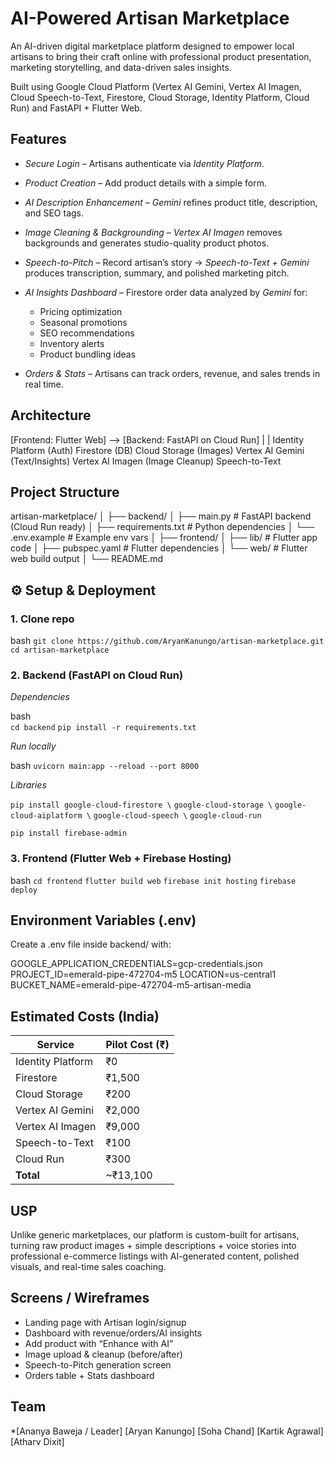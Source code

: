 #  AI-Powered Artisan Marketplace

An AI-driven digital marketplace platform designed to empower local artisans to bring their craft online with professional product presentation, marketing storytelling, and data-driven sales insights.

Built using Google Cloud Platform (Vertex AI Gemini, Vertex AI Imagen, Cloud Speech-to-Text, Firestore, Cloud Storage, Identity Platform, Cloud Run) and FastAPI + Flutter Web.


## Features

* *Secure Login* – Artisans authenticate via *Identity Platform*.
* *Product Creation* – Add product details with a simple form.
* *AI Description Enhancement* – *Gemini* refines product title, description, and SEO tags.
* *Image Cleaning & Backgrounding* – *Vertex AI Imagen* removes backgrounds and generates studio-quality product photos.
* *Speech-to-Pitch* – Record artisan’s story → *Speech-to-Text + Gemini* produces transcription, summary, and polished marketing pitch.
* *AI Insights Dashboard* – Firestore order data analyzed by *Gemini* for:

  * Pricing optimization
  * Seasonal promotions
  * SEO recommendations
  * Inventory alerts
  * Product bundling ideas
* *Orders & Stats* – Artisans can track orders, revenue, and sales trends in real time.



##  Architecture


[Frontend: Flutter Web]  -->  [Backend: FastAPI on Cloud Run]
         |                               |
   Identity Platform (Auth)        Firestore (DB)
                                   Cloud Storage (Images)
                                   Vertex AI Gemini (Text/Insights)
                                   Vertex AI Imagen (Image Cleanup)
                                   Speech-to-Text




##  Project Structure


artisan-marketplace/
│
├── backend/
│   ├── main.py                # FastAPI backend (Cloud Run ready)
│   ├── requirements.txt       # Python dependencies
│   └── .env.example           # Example env vars
│
├── frontend/
│   ├── lib/                   # Flutter app code
│   ├── pubspec.yaml           # Flutter dependencies
│   └── web/                   # Flutter web build output
│
└── README.md




## ⚙ Setup & Deployment

### 1. Clone repo

bash
```git clone https://github.com/AryanKanungo/artisan-marketplace.git```
```cd artisan-marketplace```


### 2. Backend (FastAPI on Cloud Run)

*Dependencies*

bash	
```cd backend```
```pip install -r requirements.txt```


*Run locally*

bash
```uvicorn main:app --reload --port 8000```

*Libraries*

```pip install google-cloud-firestore \```
            ```google-cloud-storage \```
            ```google-cloud-aiplatform \```
            ```google-cloud-speech \```
            ```google-cloud-run```

```pip install firebase-admin```



### 3. Frontend (Flutter Web + Firebase Hosting)

bash
```cd frontend```
```flutter build web```
```firebase init hosting```
```firebase deploy```




##  Environment Variables (.env)

Create a .env file inside backend/ with:


GOOGLE_APPLICATION_CREDENTIALS=gcp-credentials.json
PROJECT_ID=emerald-pipe-472704-m5
LOCATION=us-central1
BUCKET_NAME=emerald-pipe-472704-m5-artisan-media



##  Estimated Costs (India)
| Service           | Pilot Cost (₹) |
| ----------------- | -------------- |
| Identity Platform | ₹0             |
| Firestore         | ₹1,500         |
| Cloud Storage     | ₹200           |
| Vertex AI Gemini  | ₹2,000         |
| Vertex AI Imagen  | ₹9,000         |
| Speech-to-Text    | ₹100           |
| Cloud Run         | ₹300           |
| **Total**         | \~₹13,100      |




##  USP

Unlike generic marketplaces, our platform is custom-built for artisans, turning raw product images + simple descriptions + voice stories into professional e-commerce listings with AI-generated content, polished visuals, and real-time sales coaching.



##  Screens / Wireframes

* Landing page with Artisan login/signup
* Dashboard with revenue/orders/AI insights
* Add product with “Enhance with AI”
* Image upload & cleanup (before/after)
* Speech-to-Pitch generation screen
* Orders table + Stats dashboard



##  Team

*[Ananya Baweja / Leader]
 [Aryan Kanungo]
 [Soha Chand]
 [Kartik Agrawal]
 [Atharv Dixit]
